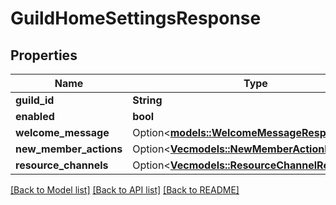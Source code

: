 # GuildHomeSettingsResponse

## Properties

Name | Type | Description | Notes
------------ | ------------- | ------------- | -------------
**guild_id** | **String** |  | 
**enabled** | **bool** |  | 
**welcome_message** | Option<[**models::WelcomeMessageResponse**](WelcomeMessageResponse.md)> |  | [optional]
**new_member_actions** | Option<[**Vec<models::NewMemberActionResponse>**](NewMemberActionResponse.md)> |  | [optional]
**resource_channels** | Option<[**Vec<models::ResourceChannelResponse>**](ResourceChannelResponse.md)> |  | [optional]

[[Back to Model list]](../README.md#documentation-for-models) [[Back to API list]](../README.md#documentation-for-api-endpoints) [[Back to README]](../README.md)


